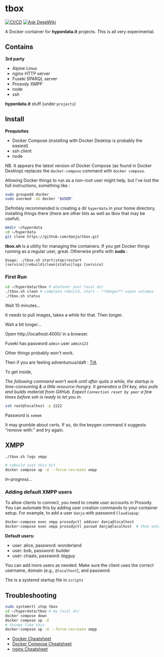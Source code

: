 # tbox

[![CI/CD](https://github.com/danja/tbox/actions/workflows/main.yml/badge.svg)](https://github.com/danja/tbox/actions/workflows/main.yml) [![Ask DeepWiki](https://deepwiki.com/badge.svg)](https://deepwiki.com/danja/tbox)


A Docker container for **hyperdata.it** projects. This is all very experimental.

## Contains

**3rd party**

- Alpine Linux
- nginx HTTP server
- Fuseki SPARQL server
- Prosody XMPP
- node
- ssh

**hyperdata.it** stuff (under `projects`)

## Install

**Prequisites**

* Docker Compose (installing with Docker Desktop is probably the easiest)
* ssh client
* node

NB. It appears the latest version of Docker Compose (as found in Docker Desktop) replaces the `docker-compose` command with `docker compose`.

Allowing Docker things to run as a non-root user might help, but I've lost the full instructions, something like :
```sh
sudo groupadd docker
sudo usermod -aG docker "$USER"
```

Definitely recommended is creating a dir `hyperdata` in your home directory, installing things there (there are other bits as well as tbox that may be useful). 

```sh
mkdir ~/hyperdata
cd ~/hyperdata
git clone https://github.com/danja/tbox.git
```

**tbox.sh** is a utility for managing the containers. If you get Docker things running as a regular user, great. Otherwise prefix with **sudo** : 

`Usage: ./tbox.sh start|stop|restart [service]|rebuild|clean|status|logs [service]`

### First Run


```sh
cd ~/hyperdata/tbox # whatever your local dir
./tbox.sh clean # complete rebuild, start - **danger** wipes volumes
./tbox.sh status
```
Wait 10 minutes...

It needs to pull images, takes a while for that. Then longer. 

Wait a bit longer...

Open http://localhost:4000/ in a browser.

Fuseki has password `admin` user `admin123`

Other things probably won't work.

Then if you are feeling adventurous/daft : [TIA](https://github.com/danja/tia)

To get inside,

*The following command won't work until after quite a while, the startup is time-consuming & a little resource-hungry. It generates a DH key, also pulls and builds material from GitHub. Expect `Connection reset by peer` a few times before ssh is ready to let you in.*

```sh
ssh root@localhost -p 2222
```
Password is `semem`

It may grumble about certs. If so, do the keygen command it suggests *"remove with:"* and try again.

## XMPP

```sh
./tbox.sh logs xmpp

# rebuild just this bit
docker compose up -d --force-recreate xmpp
```

*In-progress...*

### Adding default XMPP users

To allow clients to connect, you need to create user accounts in Prosody. You can automate this by adding user creation commands to your container setup. For example, to add a user `danja` with password `Claudiopup`:

```sh
docker-compose exec xmpp prosodyctl adduser danja@localhost
docker-compose exec xmpp prosodyctl passwd danja@localhost  # then enter 'Claudiopup' when prompted
```

**Default users:**
- user: alice, password: wonderland
- user: bob, password: builder
- user: chaals, password: bigguy

You can add more users as needed. Make sure the client uses the correct username, domain (e.g., `@localhost`), and password.

The is a systemd startup file in `scripts`

## Troubleshooting

```sh
sudo systemctl stop tbox
cd ~/hyperdata/tbox # my local dir
docker compose down
docker compose up -d
# things like this
docker-compose up -d --force-recreate xmpp
```

- [Docker Cheatsheet](https://docs.docker.com/get-started/docker_cheatsheet.pdf)
- [Docker Compose Cheatsheet](https://devopscycle.com/pdfs/the-ultimate-docker-compose-cheat-sheet.pdf)
- [nginx Cheatsheet](https://www.docdroid.net/ooD0qnV/nginx-cheat-sheet-pdf)
